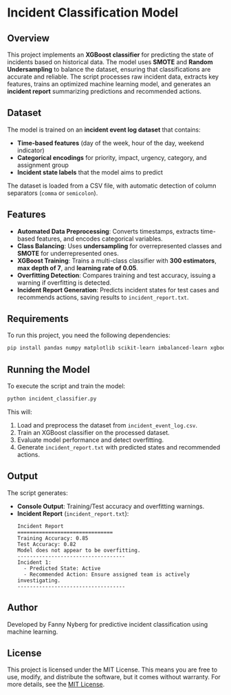 # Incident Classification Model

## Overview

This project implements an **XGBoost classifier** for predicting the state of incidents based on historical data. The model uses **SMOTE** and **Random Undersampling** to balance the dataset, ensuring that classifications are accurate and reliable. The script processes raw incident data, extracts key features, trains an optimized machine learning model, and generates an **incident report** summarizing predictions and recommended actions.

## Dataset

The model is trained on an **incident event log dataset** that contains:

- **Time-based features** (day of the week, hour of the day, weekend indicator)
- **Categorical encodings** for priority, impact, urgency, category, and assignment group
- **Incident state labels** that the model aims to predict

The dataset is loaded from a CSV file, with automatic detection of column separators (`comma` or `semicolon`).

## Features

- **Automated Data Preprocessing**: Converts timestamps, extracts time-based features, and encodes categorical variables.
- **Class Balancing**: Uses **undersampling** for overrepresented classes and **SMOTE** for underrepresented ones.
- **XGBoost Training**: Trains a multi-class classifier with **300 estimators**, **max depth of 7**, and **learning rate of 0.05**.
- **Overfitting Detection**: Compares training and test accuracy, issuing a warning if overfitting is detected.
- **Incident Report Generation**: Predicts incident states for test cases and recommends actions, saving results to `incident_report.txt`.

## Requirements

To run this project, you need the following dependencies:

```bash
pip install pandas numpy matplotlib scikit-learn imbalanced-learn xgboost
```

## Running the Model

To execute the script and train the model:

```bash
python incident_classifier.py
```

This will:

1. Load and preprocess the dataset from `incident_event_log.csv`.
2. Train an XGBoost classifier on the processed dataset.
3. Evaluate model performance and detect overfitting.
4. Generate `incident_report.txt` with predicted states and recommended actions.

## Output

The script generates:

- **Console Output**: Training/Test accuracy and overfitting warnings.
- **Incident Report** (`incident_report.txt`):
  ```
  Incident Report
  ===============================
  Training Accuracy: 0.85
  Test Accuracy: 0.82
  Model does not appear to be overfitting.
  -----------------------------------
  Incident 1:
    - Predicted State: Active
    - Recommended Action: Ensure assigned team is actively investigating.
  -----------------------------------
  ```

## Author

Developed by Fanny Nyberg for predictive incident classification using machine learning.

## License

This project is licensed under the MIT License. This means you are free to use, modify, and distribute the software, but it comes without warranty. For more details, see the [MIT License](https://opensource.org/licenses/MIT).

